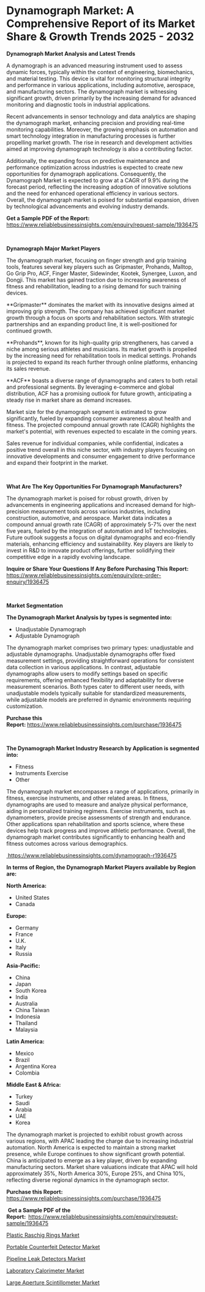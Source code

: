 <p><h1>Dynamograph Market: A Comprehensive Report of its Market Share & Growth Trends 2025 - 2032</h1></p><p><strong>Dynamograph Market Analysis and Latest Trends</strong></p>
<p><p>A dynamograph is an advanced measuring instrument used to assess dynamic forces, typically within the context of engineering, biomechanics, and material testing. This device is vital for monitoring structural integrity and performance in various applications, including automotive, aerospace, and manufacturing sectors. The dynamograph market is witnessing significant growth, driven primarily by the increasing demand for advanced monitoring and diagnostic tools in industrial applications.</p><p>Recent advancements in sensor technology and data analytics are shaping the dynamograph market, enhancing precision and providing real-time monitoring capabilities. Moreover, the growing emphasis on automation and smart technology integration in manufacturing processes is further propelling market growth. The rise in research and development activities aimed at improving dynamograph technology is also a contributing factor.</p><p>Additionally, the expanding focus on predictive maintenance and performance optimization across industries is expected to create new opportunities for dynamograph applications. Consequently, the Dynamograph Market is expected to grow at a CAGR of 9.9% during the forecast period, reflecting the increasing adoption of innovative solutions and the need for enhanced operational efficiency in various sectors. Overall, the dynamograph market is poised for substantial expansion, driven by technological advancements and evolving industry demands.</p></p>
<p><strong>Get a Sample PDF of the Report:&nbsp;</strong> <a href="https://www.reliablebusinessinsights.com/enquiry/request-sample/1936475?utm_campaign=75&utm_medium=2&utm_source=Github&utm_content=ia&utm_term=08042025&utm_id=dynamograph">https://www.reliablebusinessinsights.com/enquiry/request-sample/1936475</a></p>
<p>&nbsp;</p>
<p><strong>Dynamograph Major Market Players</strong></p>
<p><p>The dynamograph market, focusing on finger strength and grip training tools, features several key players such as Gripmaster, Prohands, Malltop, Go Grip Pro, ACF, Finger Master, Sidewinder, Kootek, Synergee, Luxon, and Dongji. This market has gained traction due to increasing awareness of fitness and rehabilitation, leading to a rising demand for such training devices.</p><p>**Gripmaster** dominates the market with its innovative designs aimed at improving grip strength. The company has achieved significant market growth through a focus on sports and rehabilitation sectors. With strategic partnerships and an expanding product line, it is well-positioned for continued growth.</p><p>**Prohands**, known for its high-quality grip strengtheners, has carved a niche among serious athletes and musicians. Its market growth is propelled by the increasing need for rehabilitation tools in medical settings. Prohands is projected to expand its reach further through online platforms, enhancing its sales revenue.</p><p>**ACF** boasts a diverse range of dynamographs and caters to both retail and professional segments. By leveraging e-commerce and global distribution, ACF has a promising outlook for future growth, anticipating a steady rise in market share as demand increases.</p><p>Market size for the dynamograph segment is estimated to grow significantly, fueled by expanding consumer awareness about health and fitness. The projected compound annual growth rate (CAGR) highlights the market's potential, with revenues expected to escalate in the coming years.</p><p>Sales revenue for individual companies, while confidential, indicates a positive trend overall in this niche sector, with industry players focusing on innovative developments and consumer engagement to drive performance and expand their footprint in the market.</p></p>
<p>&nbsp;</p>
<p><strong>What Are The Key Opportunities For Dynamograph Manufacturers?</strong></p>
<p><p>The dynamograph market is poised for robust growth, driven by advancements in engineering applications and increased demand for high-precision measurement tools across various industries, including construction, automotive, and aerospace. Market data indicates a compound annual growth rate (CAGR) of approximately 5-7% over the next five years, fueled by the integration of automation and IoT technologies. Future outlook suggests a focus on digital dynamographs and eco-friendly materials, enhancing efficiency and sustainability. Key players are likely to invest in R&D to innovate product offerings, further solidifying their competitive edge in a rapidly evolving landscape.</p></p>
<p><strong>Inquire or Share Your Questions If Any Before Purchasing This Report:</strong> <a href="https://www.reliablebusinessinsights.com/enquiry/pre-order-enquiry/1936475?utm_campaign=75&utm_medium=2&utm_source=Github&utm_content=ia&utm_term=08042025&utm_id=dynamograph">https://www.reliablebusinessinsights.com/enquiry/pre-order-enquiry/1936475</a></p>
<p>&nbsp;</p>
<p><strong>Market Segmentation</strong></p>
<p><strong>The Dynamograph Market Analysis by types is segmented into:</strong></p>
<p><ul><li>Unadjustable Dynamograph</li><li>Adjustable Dynamograph</li></ul></p>
<p><p>The dynamograph market comprises two primary types: unadjustable and adjustable dynamographs. Unadjustable dynamographs offer fixed measurement settings, providing straightforward operations for consistent data collection in various applications. In contrast, adjustable dynamographs allow users to modify settings based on specific requirements, offering enhanced flexibility and adaptability for diverse measurement scenarios. Both types cater to different user needs, with unadjustable models typically suitable for standardized measurements, while adjustable models are preferred in dynamic environments requiring customization.</p></p>
<p><strong>Purchase this Report:&nbsp;</strong><a href="https://www.reliablebusinessinsights.com/purchase/1936475?utm_campaign=75&utm_medium=2&utm_source=Github&utm_content=ia&utm_term=08042025&utm_id=dynamograph">https://www.reliablebusinessinsights.com/purchase/1936475</a></p>
<p>&nbsp;</p>
<p><strong>The Dynamograph Market Industry Research by Application is segmented into:</strong></p>
<p><ul><li>Fitness</li><li>Instruments Exercise</li><li>Other</li></ul></p>
<p><p>The dynamograph market encompasses a range of applications, primarily in fitness, exercise instruments, and other related areas. In fitness, dynamographs are used to measure and analyze physical performance, aiding in personalized training regimens. Exercise instruments, such as dynamometers, provide precise assessments of strength and endurance. Other applications span rehabilitation and sports science, where these devices help track progress and improve athletic performance. Overall, the dynamograph market contributes significantly to enhancing health and fitness outcomes across various demographics.</p></p>
<p><a href="https://www.reliablebusinessinsights.com/dynamograph-r1936475?utm_campaign=75&utm_medium=2&utm_source=Github&utm_content=ia&utm_term=08042025&utm_id=dynamograph">&nbsp;https://www.reliablebusinessinsights.com/dynamograph-r1936475</a></p>
<p><strong>In terms of Region, the Dynamograph Market Players available by Region are:</strong></p>
<p>
    <p> <strong> North America: </strong>
        <ul>
            <li>United States</li>
            <li>Canada</li>
        </ul>
        </p> 
    <p> <strong> Europe: </strong>
        <ul>
            <li>Germany</li>
            <li>France</li>
            <li>U.K.</li>
            <li>Italy</li>
            <li>Russia</li>
        </ul>
        </p> 
    <p> <strong> Asia-Pacific: </strong>
        <ul>
            <li>China</li>
            <li>Japan</li>
            <li>South Korea</li>
            <li>India</li>
            <li>Australia</li>
            <li>China Taiwan</li>
            <li>Indonesia</li>
            <li>Thailand</li>
            <li>Malaysia</li>
        </ul>
        </p> 
    <p> <strong> Latin America: </strong>
        <ul>
            <li>Mexico</li>
            <li>Brazil</li>
            <li>Argentina Korea</li>
            <li>Colombia</li>
        </ul>
        </p> 
    <p> <strong> Middle East & Africa: </strong>
        <ul>
            <li>Turkey</li>
            <li>Saudi</li>
            <li>Arabia</li>
            <li>UAE</li>
            <li>Korea</li>
        </ul>
    </p>
    </p>
<p><p>The dynamograph market is projected to exhibit robust growth across various regions, with APAC leading the charge due to increasing industrial automation. North America is expected to maintain a strong market presence, while Europe continues to show significant growth potential. China is anticipated to emerge as a key player, driven by expanding manufacturing sectors. Market share valuations indicate that APAC will hold approximately 35%, North America 30%, Europe 25%, and China 10%, reflecting diverse regional dynamics in the dynamograph sector.</p></p>
<p><strong>Purchase this Report: </strong><a href="https://www.reliablebusinessinsights.com/purchase/1936475?utm_campaign=75&utm_medium=2&utm_source=Github&utm_content=ia&utm_term=08042025&utm_id=dynamograph">https://www.reliablebusinessinsights.com/purchase/1936475</a></p>
<p>&nbsp;<strong>Get a Sample PDF of the Report:&nbsp;&nbsp;</strong><a href="https://www.reliablebusinessinsights.com/enquiry/request-sample/1936475?utm_campaign=75&utm_medium=2&utm_source=Github&utm_content=ia&utm_term=08042025&utm_id=dynamograph">https://www.reliablebusinessinsights.com/enquiry/request-sample/1936475</a></p>
<p><strong></strong></p>
<p><p><a href="https://github.com/godutetraeva/Market-Research-Report-List-1/blob/main/plastic-raschig-rings-market.md?utm_campaign=75&utm_medium=2&utm_source=Github&utm_content=ia&utm_term=08042025&utm_id=dynamograph">Plastic Raschig Rings Market</a></p><p><a href="https://github.com/trossdushi7u/Market-Research-Report-List-1/blob/main/portable-counterfeit-detector-market.md?utm_campaign=75&utm_medium=2&utm_source=Github&utm_content=ia&utm_term=08042025&utm_id=dynamograph">Portable Counterfeit Detector Market</a></p><p><a href="https://github.com/kirstejuvet/Market-Research-Report-List-1/blob/main/pipeline-leak-detectors-market.md?utm_campaign=75&utm_medium=2&utm_source=Github&utm_content=ia&utm_term=08042025&utm_id=dynamograph">Pipeline Leak Detectors Market</a></p><p><a href="https://github.com/hamremunazm4/Market-Research-Report-List-1/blob/main/laboratory-calorimeter-market.md?utm_campaign=75&utm_medium=2&utm_source=Github&utm_content=ia&utm_term=08042025&utm_id=dynamograph">Laboratory Calorimeter Market</a></p><p><a href="https://github.com/jhoonatsev/Market-Research-Report-List-1/blob/main/large-aperture-scintillometer-market.md?utm_campaign=75&utm_medium=2&utm_source=Github&utm_content=ia&utm_term=08042025&utm_id=dynamograph">Large Aperture Scintillometer Market</a></p></p>